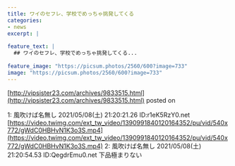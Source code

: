 ```yaml
---
title: ワイのセフレ、学校でめっちゃ挑発してくる
categories:
- news
excerpt: |
  
feature_text: |
  ## ワイのセフレ、学校でめっちゃ挑発してくる...
  
feature_image: "https://picsum.photos/2560/600?image=733"
image: "https://picsum.photos/2560/600?image=733"
---
```


[http://vipsister23.com/archives/9833515.html](http://vipsister23.com/archives/9833515.html)
posted on 

<!--more-->

1: 風吹けば名無し 2021/05/08(土) 21:20:21.26 ID:r1eK5RzY0.net [https://video.twimg.com/ext_tw_video/1390991840120164352/pu/vid/540x772/gWdC0HBHvN1K3o3S.mp4](https://video.twimg.com/ext_tw_video/1390991840120164352/pu/vid/540x772/gWdC0HBHvN1K3o3S.mp4) 2: 風吹けば名無し 2021/05/08(土) 21:20:54.53 ID:QegdrEmu0.net 下品極まりない
